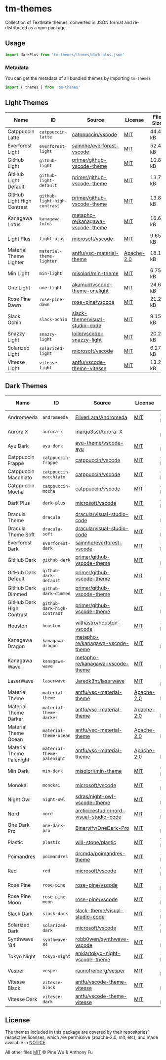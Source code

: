 # tm-themes

Collection of TextMate themes, converted in JSON format and re-distributed as a npm package.

## Usage

```ts
import darkPlus from 'tm-themes/themes/dark-plus.json'
```

### Metadata

You can get the metadata of all bundled themes by importing `tm-themes`

```ts
import { themes } from 'tm-themes'
```

<!--list-start-->

## Light Themes

| Name | ID | Source | License | File Size |
| ---- | -- | ------ | ------- | --------- |
| Catppuccin Latte | `catppuccin-latte` | [catppuccin/vscode](https://github.com/catppuccin/vscode/blob/39e26a0e1bd5a84899c2b786b9119d6e9174297f/packages/catppuccin-vsc/package.json) | [MIT](https://raw.githubusercontent.com/catppuccin/vscode/main/LICENSE) | 44.49 kB |
| Everforest Light | `everforest-light` | [sainnhe/everforest-vscode](https://github.com/sainnhe/everforest-vscode/blob/b039b30727868d77108ec85f0be66e6d80a9bc1f/themes/everforest-light.json) | [MIT](https://raw.githubusercontent.com/sainnhe/everforest-vscode/master/LICENSE) | 52.43 kB |
| GitHub Light | `github-light` | [primer/github-vscode-theme](https://github.com/primer/github-vscode-theme/blob/f7a67d67fc2302a0ec36ddfb7bdd57142f4575e8/src/theme.js) | [MIT](https://raw.githubusercontent.com/primer/github-vscode-theme/main/LICENSE) | 10.86 kB |
| GitHub Light Default | `github-light-default` | [primer/github-vscode-theme](https://github.com/primer/github-vscode-theme/blob/f7a67d67fc2302a0ec36ddfb7bdd57142f4575e8/src/theme.js) | [MIT](https://raw.githubusercontent.com/primer/github-vscode-theme/main/LICENSE) | 13.77 kB |
| GitHub Light High Contrast | `github-light-high-contrast` | [primer/github-vscode-theme](https://github.com/primer/github-vscode-theme/blob/f7a67d67fc2302a0ec36ddfb7bdd57142f4575e8/src/theme.js) | [MIT](https://raw.githubusercontent.com/primer/github-vscode-theme/main/LICENSE) | 13.88 kB |
| Kanagawa Lotus | `kanagawa-lotus` | [metapho-re/kanagawa-vscode-theme](https://github.com/metapho-re/kanagawa-vscode-theme/blob/6ea302d7087c3e37c84a3bfc09225250bb9fc7b9/themes/kanagawa-lotus-color-theme.json) | [MIT](https://raw.githubusercontent.com/metapho-re/kanagawa-vscode-theme/main/LICENSE) | 16.67 kB |
| Light Plus | `light-plus` | [microsoft/vscode](https://github.com/microsoft/vscode/blob/09fe3fcbc1514bc35742dc4325d05b7d7adfcad2/extensions/theme-defaults/themes/light_plus.json) | [MIT](https://raw.githubusercontent.com/microsoft/vscode/main/LICENSE.txt) | 9.65 kB |
| Material Theme Lighter | `material-theme-lighter` | [antfu/vsc-material-theme](https://github.com/antfu/vsc-material-theme/blob/f09de7a2970defaed43d8e293b4d3ac4e350e71b/src/material.theme.config.ts) | [Apache-2.0](https://raw.githubusercontent.com/antfu/vsc-material-theme/main/LICENSE) | 18.14 kB |
| Min Light | `min-light` | [misolori/min-theme](https://github.com/misolori/min-theme/blob/4641b5d395b9a3506572ec717e80ae8c7cdaae2a/themes/min-light.json) | [MIT](https://raw.githubusercontent.com/miguelsolorio/min-theme/master/LICENSE) | 6.75 kB |
| One Light | `one-light` | [akamud/vscode-theme-onelight](https://github.com/akamud/vscode-theme-onelight/blob/f1ff6b87c6379a22b34354bbf64d355cd2adc611/themes/OneLight.json) | [MIT](https://raw.githubusercontent.com/akamud/vscode-theme-onelight/master/LICENSE) | 24.65 kB |
| Rosé Pine Dawn | `rose-pine-dawn` | [rose-pine/vscode](https://github.com/rose-pine/vscode/blob/acb4f6c47dbd1f39f202822fd50f76b2db36ca7e/themes/rose-pine-dawn-color-theme.json) | [MIT](https://raw.githubusercontent.com/rose-pine/vscode/main/license) | 21.20 kB |
| Slack Ochin | `slack-ochin` | [slack-theme/visual-studio-code](https://github.com/slack-theme/visual-studio-code/blob/572452d0da20d384858b28ad14e110ee5daac411/themes/ochin.json) | [MIT](https://raw.githubusercontent.com/slack-theme/visual-studio-code/master/License) | 9.15 kB |
| Snazzy Light | `snazzy-light` | [loilo/vscode-snazzy-light](https://github.com/loilo/vscode-snazzy-light/blob/516646af7e1a114871698ce9090182c582899c71/themes/Snazzy-Light-color-theme.json) | [MIT](https://raw.githubusercontent.com/loilo/vscode-snazzy-light/master/LICENSE) | 20.23 kB |
| Solarized Light | `solarized-light` | [microsoft/vscode](https://github.com/microsoft/vscode/blob/09fe3fcbc1514bc35742dc4325d05b7d7adfcad2/extensions/theme-solarized-light/themes/solarized-light-color-theme.json) | [MIT](https://raw.githubusercontent.com/microsoft/vscode/main/LICENSE.txt) | 6.27 kB |
| Vitesse Light | `vitesse-light` | [antfu/vscode-theme-vitesse](https://github.com/antfu/vscode-theme-vitesse/blob/625a5e6fffd15e440e574f353ae0ba777b41d47f/themes/vitesse-light.json) | [MIT](https://raw.githubusercontent.com/antfu/vscode-theme-vitesse/main/LICENSE.md) | 13.24 kB |

## Dark Themes

| Name | ID | Source | License | File Size |
| ---- | -- | ------ | ------- | --------- |
| Andromeeda | `andromeeda` | [EliverLara/Andromeda](https://github.com/EliverLara/Andromeda/blob/94008ecde515dd2306e51d60fbb965bca2a516ad/themes/Andromeda-color-theme.json) | [MIT](https://raw.githubusercontent.com/EliverLara/Andromeda/master/LICENSE.md) | 8.59 kB |
| Aurora X | `aurora-x` | [marqu3ss/Aurora-X](https://github.com/marqu3ss/Aurora-X/blob/118727efadf48872adcd81f6c00be580097d6592/themes/Aurora%20X-color-theme.json) |  | 13.28 kB |
| Ayu Dark | `ayu-dark` | [ayu-theme/vscode-ayu](https://github.com/ayu-theme/vscode-ayu/blob/798bc07c1ac7faccab57081042ba9a16621cdde4/ayu-dark.json) | [MIT](https://raw.githubusercontent.com/ayu-theme/vscode-ayu/master/LICENSE) | 14.54 kB |
| Catppuccin Frappé | `catppuccin-frappe` | [catppuccin/vscode](https://github.com/catppuccin/vscode/blob/39e26a0e1bd5a84899c2b786b9119d6e9174297f/packages/catppuccin-vsc/package.json) | [MIT](https://raw.githubusercontent.com/catppuccin/vscode/main/LICENSE) | 44.49 kB |
| Catppuccin Macchiato | `catppuccin-macchiato` | [catppuccin/vscode](https://github.com/catppuccin/vscode/blob/39e26a0e1bd5a84899c2b786b9119d6e9174297f/packages/catppuccin-vsc/package.json) | [MIT](https://raw.githubusercontent.com/catppuccin/vscode/main/LICENSE) | 44.49 kB |
| Catppuccin Mocha | `catppuccin-mocha` | [catppuccin/vscode](https://github.com/catppuccin/vscode/blob/39e26a0e1bd5a84899c2b786b9119d6e9174297f/packages/catppuccin-vsc/package.json) | [MIT](https://raw.githubusercontent.com/catppuccin/vscode/main/LICENSE) | 44.49 kB |
| Dark Plus | `dark-plus` | [microsoft/vscode](https://github.com/microsoft/vscode/blob/09fe3fcbc1514bc35742dc4325d05b7d7adfcad2/extensions/theme-defaults/themes/dark_plus.json) | [MIT](https://raw.githubusercontent.com/microsoft/vscode/main/LICENSE.txt) | 8.83 kB |
| Dracula Theme | `dracula` | [dracula/visual-studio-code](https://github.com/dracula/visual-studio-code/blob/61743d6ea21cde34d9ad1009ec784ffe6f5e457c/src/dracula.yml) | [MIT](https://raw.githubusercontent.com/dracula/visual-studio-code/main/LICENSE) | 20.51 kB |
| Dracula Theme Soft | `dracula-soft` | [dracula/visual-studio-code](https://github.com/dracula/visual-studio-code/blob/61743d6ea21cde34d9ad1009ec784ffe6f5e457c/src/dracula.yml) | [MIT](https://raw.githubusercontent.com/dracula/visual-studio-code/main/LICENSE) | 20.52 kB |
| Everforest Dark | `everforest-dark` | [sainnhe/everforest-vscode](https://github.com/sainnhe/everforest-vscode/blob/b039b30727868d77108ec85f0be66e6d80a9bc1f/themes/everforest-dark.json) | [MIT](https://raw.githubusercontent.com/sainnhe/everforest-vscode/master/LICENSE) | 52.43 kB |
| GitHub Dark | `github-dark` | [primer/github-vscode-theme](https://github.com/primer/github-vscode-theme/blob/f7a67d67fc2302a0ec36ddfb7bdd57142f4575e8/src/theme.js) | [MIT](https://raw.githubusercontent.com/primer/github-vscode-theme/main/LICENSE) | 11.08 kB |
| GitHub Dark Default | `github-dark-default` | [primer/github-vscode-theme](https://github.com/primer/github-vscode-theme/blob/f7a67d67fc2302a0ec36ddfb7bdd57142f4575e8/src/theme.js) | [MIT](https://raw.githubusercontent.com/primer/github-vscode-theme/main/LICENSE) | 14.04 kB |
| GitHub Dark Dimmed | `github-dark-dimmed` | [primer/github-vscode-theme](https://github.com/primer/github-vscode-theme/blob/f7a67d67fc2302a0ec36ddfb7bdd57142f4575e8/src/theme.js) | [MIT](https://raw.githubusercontent.com/primer/github-vscode-theme/main/LICENSE) | 14.04 kB |
| GitHub Dark High Contrast | `github-dark-high-contrast` | [primer/github-vscode-theme](https://github.com/primer/github-vscode-theme/blob/f7a67d67fc2302a0ec36ddfb7bdd57142f4575e8/src/theme.js) | [MIT](https://raw.githubusercontent.com/primer/github-vscode-theme/main/LICENSE) | 14.19 kB |
| Houston | `houston` | [withastro/houston-vscode](https://github.com/withastro/houston-vscode/blob/d297233be95e3f8fdecc22e4ffa92bb0e7265592/themes/houston.json) | [MIT](https://raw.githubusercontent.com/withastro/houston-vscode/main/LICENSE) | 34.53 kB |
| Kanagawa Dragon | `kanagawa-dragon` | [metapho-re/kanagawa-vscode-theme](https://github.com/metapho-re/kanagawa-vscode-theme/blob/6ea302d7087c3e37c84a3bfc09225250bb9fc7b9/themes/kanagawa-dragon-color-theme.json) | [MIT](https://raw.githubusercontent.com/metapho-re/kanagawa-vscode-theme/main/LICENSE) | 16.67 kB |
| Kanagawa Wave | `kanagawa-wave` | [metapho-re/kanagawa-vscode-theme](https://github.com/metapho-re/kanagawa-vscode-theme/blob/6ea302d7087c3e37c84a3bfc09225250bb9fc7b9/themes/kanagawa-wave-color-theme.json) | [MIT](https://raw.githubusercontent.com/metapho-re/kanagawa-vscode-theme/main/LICENSE) | 16.66 kB |
| LaserWave | `laserwave` | [Jaredk3nt/laserwave](https://github.com/Jaredk3nt/laserwave/blob/f768285c659425fbb6ec5642085df4902f8a8d92/themes/LaserWave-color-theme.json) | [MIT](https://raw.githubusercontent.com/Jaredk3nt/laserwave/master/LICENSE) | 11.17 kB |
| Material Theme | `material-theme` | [antfu/vsc-material-theme](https://github.com/antfu/vsc-material-theme/blob/f09de7a2970defaed43d8e293b4d3ac4e350e71b/src/material.theme.config.ts) | [Apache-2.0](https://raw.githubusercontent.com/antfu/vsc-material-theme/main/LICENSE) | 18.12 kB |
| Material Theme Darker | `material-theme-darker` | [antfu/vsc-material-theme](https://github.com/antfu/vsc-material-theme/blob/f09de7a2970defaed43d8e293b4d3ac4e350e71b/src/material.theme.config.ts) | [Apache-2.0](https://raw.githubusercontent.com/antfu/vsc-material-theme/main/LICENSE) | 18.13 kB |
| Material Theme Ocean | `material-theme-ocean` | [antfu/vsc-material-theme](https://github.com/antfu/vsc-material-theme/blob/f09de7a2970defaed43d8e293b4d3ac4e350e71b/src/material.theme.config.ts) | [Apache-2.0](https://raw.githubusercontent.com/antfu/vsc-material-theme/main/LICENSE) | 18.13 kB |
| Material Theme Palenight | `material-theme-palenight` | [antfu/vsc-material-theme](https://github.com/antfu/vsc-material-theme/blob/f09de7a2970defaed43d8e293b4d3ac4e350e71b/src/material.theme.config.ts) | [Apache-2.0](https://raw.githubusercontent.com/antfu/vsc-material-theme/main/LICENSE) | 18.14 kB |
| Min Dark | `min-dark` | [misolori/min-theme](https://github.com/misolori/min-theme/blob/4641b5d395b9a3506572ec717e80ae8c7cdaae2a/themes/min-dark.json) | [MIT](https://raw.githubusercontent.com/miguelsolorio/min-theme/master/LICENSE) | 6.08 kB |
| Monokai | `monokai` | [microsoft/vscode](https://github.com/microsoft/vscode/blob/09fe3fcbc1514bc35742dc4325d05b7d7adfcad2/extensions/theme-monokai/themes/monokai-color-theme.json) | [MIT](https://raw.githubusercontent.com/microsoft/vscode/main/LICENSE.txt) | 7.64 kB |
| Night Owl | `night-owl` | [sdras/night-owl-vscode-theme](https://github.com/sdras/night-owl-vscode-theme/blob/d298950d6378c36c027f1387e307ebf3f145fc90/themes/Night%20Owl-color-theme.json) | [MIT](https://raw.githubusercontent.com/sdras/night-owl-vscode-theme/main/LICENSE.md) | 28.18 kB |
| Nord | `nord` | [arcticicestudio/nord-visual-studio-code](https://github.com/arcticicestudio/nord-visual-studio-code/blob/27045851c5154fe2d9b116e7491c596cdcd72275/themes/nord-color-theme.json) | [MIT](https://raw.githubusercontent.com/nordtheme/visual-studio-code/develop/license) | 26.04 kB |
| One Dark Pro | `one-dark-pro` | [Binaryify/OneDark-Pro](https://github.com/Binaryify/OneDark-Pro/blob/d64c6d3c42e0d2f1a6a032af1ebfbb7f8e0acae6/themes/OneDark-Pro.json) | [MIT](https://raw.githubusercontent.com/Binaryify/OneDark-Pro/master/LICENSE.txt) | 32.94 kB |
| Plastic | `plastic` | [will-stone/plastic](https://github.com/will-stone/plastic/blob/30eaf248a3ee319c85ddf254dd0cb64a443d1571/themes/main.json) | [MIT](https://raw.githubusercontent.com/will-stone/plastic/main/LICENSE) | 9.02 kB |
| Poimandres | `poimandres` | [drcmda/poimandres-theme](https://github.com/drcmda/poimandres-theme/blob/574213aba50e3a46a95fa86a69025a0fae046a8a/themes/poimandres-color-theme.json) | [MIT](https://raw.githubusercontent.com/drcmda/poimandres-theme/main/LICENSE) | 32.65 kB |
| Red | `red` | [microsoft/vscode](https://github.com/microsoft/vscode/blob/09fe3fcbc1514bc35742dc4325d05b7d7adfcad2/extensions/theme-red/themes/Red-color-theme.json) | [MIT](https://raw.githubusercontent.com/microsoft/vscode/main/LICENSE.txt) | 6.06 kB |
| Rosé Pine | `rose-pine` | [rose-pine/vscode](https://github.com/rose-pine/vscode/blob/acb4f6c47dbd1f39f202822fd50f76b2db36ca7e/themes/rose-pine-color-theme.json) | [MIT](https://raw.githubusercontent.com/rose-pine/vscode/main/license) | 21.19 kB |
| Rosé Pine Moon | `rose-pine-moon` | [rose-pine/vscode](https://github.com/rose-pine/vscode/blob/acb4f6c47dbd1f39f202822fd50f76b2db36ca7e/themes/rose-pine-moon-color-theme.json) | [MIT](https://raw.githubusercontent.com/rose-pine/vscode/main/license) | 21.20 kB |
| Slack Dark | `slack-dark` | [slack-theme/visual-studio-code](https://github.com/slack-theme/visual-studio-code/blob/28cd093d2aac9bfe0d3b96d468efa73a1d6639c2/themes/dark-mode.json) | [MIT](https://raw.githubusercontent.com/slack-theme/visual-studio-code/master/License) | 8.84 kB |
| Solarized Dark | `solarized-dark` | [microsoft/vscode](https://github.com/microsoft/vscode/blob/09fe3fcbc1514bc35742dc4325d05b7d7adfcad2/extensions/theme-solarized-dark/themes/solarized-dark-color-theme.json) | [MIT](https://raw.githubusercontent.com/microsoft/vscode/main/LICENSE.txt) | 6.63 kB |
| Synthwave '84 | `synthwave-84` | [robb0wen/synthwave-vscode](https://github.com/robb0wen/synthwave-vscode/blob/7eaf45c07650295625e1e5ea73274fc50f9ea3c1/themes/synthwave-color-theme.json) | [MIT](https://raw.githubusercontent.com/robb0wen/synthwave-vscode/master/LICENSE) | 13.65 kB |
| Tokyo Night | `tokyo-night` | [enkia/tokyo-night-vscode-theme](https://github.com/enkia/tokyo-night-vscode-theme/blob/da5546bc4163a02a30d6f3ced90d4ef7dfcb8460/themes/tokyo-night-color-theme.json) | [MIT](https://raw.githubusercontent.com/tokyo-night/tokyo-night-vscode-theme/master/LICENSE.txt) | 34.77 kB |
| Vesper | `vesper` | [raunofreiberg/vesper](https://github.com/raunofreiberg/vesper/blob/ef652b41ec5303892b1172d90fa4184ae6399a04/themes/Vesper-dark-color-theme.json) | [MIT](https://raw.githubusercontent.com/raunofreiberg/vesper/main/LICENSE.md) | 12.31 kB |
| Vitesse Black | `vitesse-black` | [antfu/vscode-theme-vitesse](https://github.com/antfu/vscode-theme-vitesse/blob/625a5e6fffd15e440e574f353ae0ba777b41d47f/themes/vitesse-black.json) | [MIT](https://raw.githubusercontent.com/antfu/vscode-theme-vitesse/main/LICENSE.md) | 13.30 kB |
| Vitesse Dark | `vitesse-dark` | [antfu/vscode-theme-vitesse](https://github.com/antfu/vscode-theme-vitesse/blob/625a5e6fffd15e440e574f353ae0ba777b41d47f/themes/vitesse-dark.json) | [MIT](https://raw.githubusercontent.com/antfu/vscode-theme-vitesse/main/LICENSE.md) | 13.38 kB |
<!--list-end-->

## License

The themes included in this package are covered by their repositories’ respective licenses, which are permissive (apache-2.0, mit, etc), and made available in [NOTICE](./NOTICE).

All other files [MIT](./LICENSE) © Pine Wu & Anthony Fu
